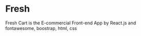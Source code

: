# Fresh
Fresh Cart is the E-commercial Front-end App by React.js and fontawesome, boostrap, html, css 
